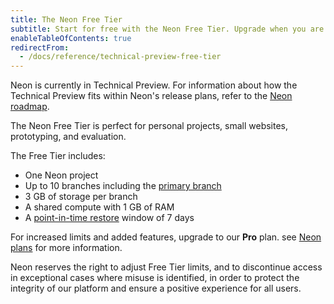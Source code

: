 ```yaml
---
title: The Neon Free Tier
subtitle: Start for free with the Neon Free Tier. Upgrade when you are ready to scale.
enableTableOfContents: true
redirectFrom:
  - /docs/reference/technical-preview-free-tier
---
```


Neon is currently in Technical Preview. For information about how the Technical Preview fits within Neon's release plans, refer to the [Neon roadmap](/docs/reference/roadmap).

The Neon Free Tier is perfect for personal projects, small websites, prototyping, and evaluation.

The Free Tier includes:

- One Neon project
- Up to 10 branches including the [primary branch](/docs/reference/glossary#primary-branch)
- 3 GB of storage per branch
- A shared compute with 1 GB of RAM
- A [point-in-time restore](/docs/reference/glossary#point-in-time-restore) window of 7 days

For increased limits and added features, upgrade to our **Pro** plan. see [Neon plans](/docs/introduction/billing#neon-plans) for more information.

<Admonition type="note">
Neon reserves the right to adjust Free Tier limits, and to discontinue access in exceptional cases where misuse is identified, in order to protect the integrity of our platform and ensure a positive experience for all users.
</Admonition>
